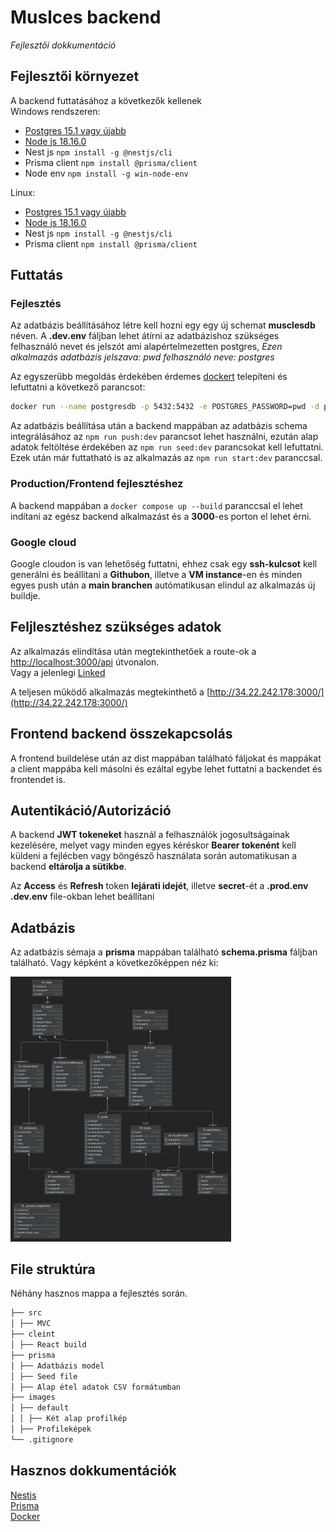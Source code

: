 

# Muslces backend
*Fejlesztői dokkumentáció*

## Fejlesztői környezet
A backend futtatásához a következők kellenek  
Windows rendszeren:

- [Postgres 15.1 vagy újabb](https://www.postgresql.org/download/)
- [Node js 18.16.0](https://nodejs.org/en/download)
- Nest js `npm install -g @nestjs/cli`
- Prisma client `npm install @prisma/client`
- Node env `npm install -g win-node-env`

Linux:
- [Postgres 15.1 vagy újabb](https://www.postgresql.org/download/)
- [Node js 18.16.0](https://nodejs.org/en/download)
- Nest js `npm install -g @nestjs/cli`
- Prisma client `npm install @prisma/client`

## Futtatás


### Fejlesztés
Az adatbázis beállításához létre kell hozni egy egy új schemat **musclesdb** néven. A **.dev.env** fáljban lehet átírni az adatbázishoz szükséges felhasználó nevet és jelszót ami alapértelmezetten postgres, *Ezen alkalmazás adatbázis jelszava: pwd felhasználó neve: postgres*

Az egyszerűbb megoldás érdekében érdemes [dockert](https://www.docker.com/products/docker-desktop/) telepíteni és lefuttatni a következő parancsot:
```bash  
docker run --name postgresdb -p 5432:5432 -e POSTGRES_PASSWORD=pwd -d postgres  
```

Az adatbázis beállítása után a backend mappában az adatbázis schema integrálásához az `npm run push:dev` parancsot lehet használni, ezután alap adatok feltöltése érdekében az `npm run seed:dev` parancsokat kell lefuttatni.  
Ezek után már futtatható is az alkalmazás az `npm run start:dev` paranccsal.

### Production/Frontend fejlesztéshez

A backend mappában a `docker compose up --build` paranccsal el lehet indítani az egész backend alkalmazást és a **3000**-es porton el lehet érni.

### Google cloud

Google cloudon is van lehetőség futtatni, ehhez csak egy **ssh-kulcsot** kell generálni és beállítani a **Githubon**, illetve a **VM instance**-en és minden egyes push után a **main branchen** autómatikusan elindul az alkalmazás új buildje.

## Feljlesztéshez szükséges adatok
Az alkalmazás elindítása után megtekinthetőek a route-ok a [http://localhost:3000/api](http://localhost:3000/api) útvonalon.  
Vagy a jelenlegi [Linked](http://34.22.242.178:3000/api)

A teljesen működő alkalmazás megtekinthető a [http://34.22.242.178:3000/](http://34.22.242.178:3000/)

## Frontend backend összekapcsolás
A frontend buildelése után az dist mappában található fáljokat és mappákat a client mappába kell másolni és ezáltal egybe lehet futtatni a backendet és frontendet is.


## Autentikáció/Autorizáció

A backend **JWT tokeneket** használ a felhasználók jogosultságainak kezelésére, melyet vagy minden egyes kéréskor **Bearer tokenént** kell küldeni a fejlécben vagy böngésző használata során automatikusan a backend **eltárolja a sütikbe**.

Az **Access** és **Refresh** token **lejárati idejét**, illetve **secret**-ét a **.prod.env** **.dev.env** file-okban lehet beállítani


## Adatbázis

Az adatbázis sémaja a **prisma** mappában található **schema.prisma** fáljban található.
Vagy képként a következőképpen néz ki:

<img src="../musclesdb.png" alt="../muscles.png" style="width: 70%; height: 70%" >

## File struktúra

Néhány hasznos mappa a fejlesztés során.

```markdown  
├── src  
│ ├── MVC  
├── cleint  
│ ├── React build  
├── prisma  
│ ├── Adatbázis model  
│ ├── Seed file  
│ ├── Alap étel adatok CSV formátumban  
├── images  
│ ├── default  
│ │ ├── Két alap profilkép  
│ ├── Profileképek  
└── .gitignore  
```  

## Hasznos dokkumentációk
[Nestjs](https://docs.nestjs.com/)  
[Prisma](https://www.prisma.io/)  
[Docker](https://docs.docker.com/)
